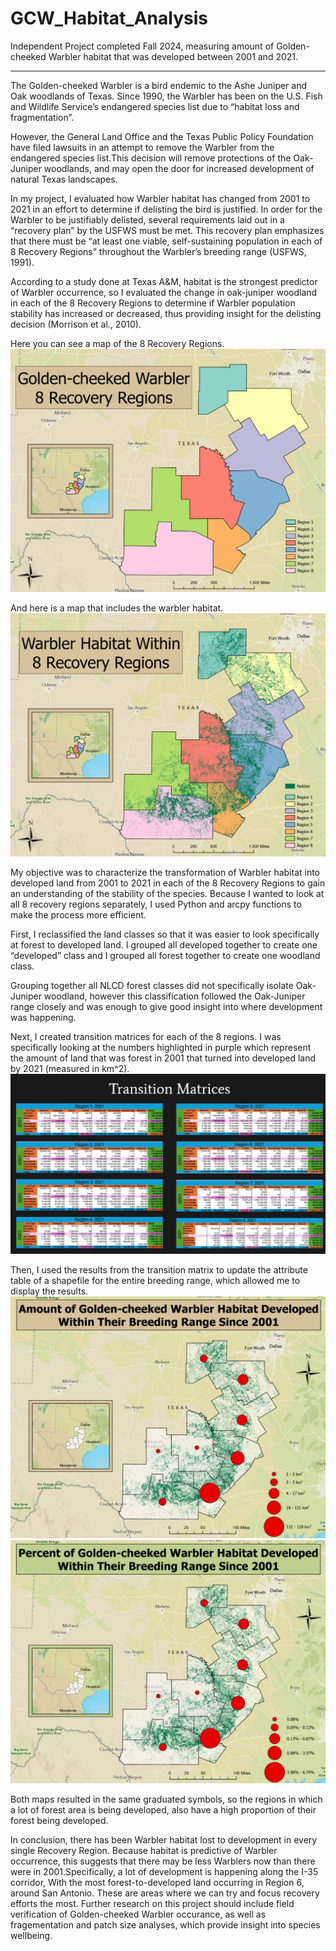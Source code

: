 # GCW_Habitat_Analysis
Independent Project completed Fall 2024, measuring amount of Golden-cheeked Warbler habitat that was developed between 2001 and 2021.
________________________________________________________________

The Golden-cheeked Warbler is a bird endemic to the Ashe Juniper and Oak woodlands of Texas. Since 1990, the Warbler has been on the U.S. Fish and Wildlife Service’s endangered species list due to “habitat loss and fragmentation”.

However, the General Land Office and the Texas Public Policy Foundation have filed lawsuits in an attempt to remove the Warbler from the endangered species list.This decision will remove protections of the Oak-Juniper woodlands, and may open the door for increased development of natural Texas landscapes.

In my project, I evaluated how Warbler habitat has changed from 2001 to 2021 in an effort to determine if delisting the bird is justified. In order for the Warbler to be justifiably delisted, several requirements laid out in a “recovery plan” by the USFWS must be met. This recovery plan emphasizes that there must be “at least one viable, self-sustaining population in each of 8 Recovery Regions” throughout the Warbler’s breeding range (USFWS, 1991).

According to a study done at Texas A&M, habitat is the strongest predictor of Warbler occurrence,  so I evaluated the change in oak-juniper woodland in each of the 8 Recovery Regions to determine if Warbler population stability has increased or decreased, thus providing insight for the delisting decision (Morrison et al., 2010).

Here you can see a map of the 8 Recovery Regions. 
![Recovery Regions](https://github.com/avaerickson/GCW_Habitat_Analysis/blob/main/images/gcw_recovery_regions.png?raw=true)

And here is a map that includes the warbler habitat.
![GCW Habitat](https://github.com/avaerickson/GCW_Habitat_Analysis/blob/main/images/gcw_habitat.png?raw=true)

My objective was to characterize the transformation of Warbler habitat into developed land from 2001 to 2021 in each of the 8 Recovery Regions to gain an understanding of the stability of the species. Because I wanted to look at all 8 recovery regions separately, I used Python and arcpy functions to make the process more efficient.

First, I reclassified the land classes so that it was easier to look specifically at forest to developed land. I grouped all developed together to create one “developed” class and I grouped all forest together to create one woodland class. 

Grouping together all NLCD forest classes did not specifically isolate Oak-Juniper woodland, however this classification followed the Oak-Juniper range closely and was enough to give good insight into where development was happening.

Next, I created transition matrices for each of the 8 regions. I was specifically looking at the numbers highlighted in purple which represent the amount of land that was forest in 2001 that turned into developed land by 2021 (measured in km^2).
![Transition Matrices](https://github.com/avaerickson/GCW_Habitat_Analysis/blob/main/images/gcw_TMatrix.png?raw=true)

Then, I used the results from the transition matrix to update the attribute table of a shapefile for the entire breeding range, which allowed me to display the results.
![Amount Developed](https://github.com/avaerickson/GCW_Habitat_Analysis/blob/main/images/gcw_amnt_dev.png?raw=true)
![Percent Developed](https://github.com/avaerickson/GCW_Habitat_Analysis/blob/main/images/gcw_pct_dev.png?raw=true)

Both maps resulted in the same graduated symbols, so the regions in which a lot of forest area is being developed, also have a high proportion of their forest being developed.

In conclusion, there has been Warbler habitat lost to development in every single Recovery Region. Because habitat is predictive of Warbler occurrence, this suggests that there may be less Warblers now than there were in 2001.Specifically, a lot of development is happening along the I-35 corridor,
With the most forest-to-developed land occurring in Region 6, around San Antonio. These are areas where we can try and focus recovery efforts the most. Further research on this project should include field verification of Golden-cheeked Warbler occurance, as well as fragementation and patch size analyses, which provide insight into species wellbeing. 

